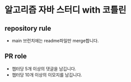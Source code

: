 # 알고리즘 자바 스터디 with 코틀린

## repository rule
 - main 브런치에는 readme파일만 merge합니다.

## PR role
 - 챕터당 5개 이상의 댓글을 남깁니다.
 - 챕터당 10개 이상의 이모지를 남깁니다.